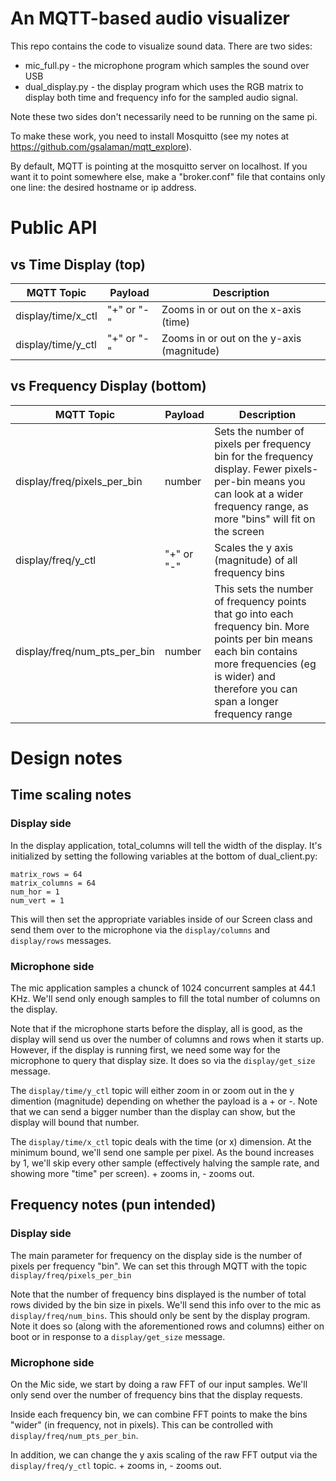 # An MQTT-based audio visualizer

This repo contains the code to visualize sound data.  There are two sides:
* mic_full.py - the microphone program which samples the sound over USB
* dual_display.py - the display program which uses the RGB matrix to display both time and frequency info for the sampled audio signal.

Note these two sides don't necessarily need to be running on the same pi.

To make these work, you need to install Mosquitto (see my notes at https://github.com/gsalaman/mqtt_explore).

By default, MQTT is pointing at the mosquitto server on localhost.  If you want it to point somewhere else, make a "broker.conf" file that contains only one line: the desired hostname or ip address.  

# Public API
## vs Time Display (top)
| MQTT Topic | Payload | Description |
|---|---|---|
| display/time/x_ctl | "+" or "-" | Zooms in or out on the x-axis (time) |
| display/time/y_ctl | "+" or "-" | Zooms in or out on the y-axis (magnitude) |

## vs Frequency Display (bottom)
| MQTT Topic | Payload | Description |
|---|---|---|
| display/freq/pixels_per_bin | number | Sets the number of pixels per frequency bin for the frequency display.  Fewer pixels-per-bin means you can look at a wider frequency range, as more "bins" will fit on the screen |
| display/freq/y_ctl | "+" or "-" | Scales the y axis (magnitude) of all frequency bins |
| display/freq/num_pts_per_bin | number | This sets the number of frequency points that go into each frequency bin.  More points per bin means each bin contains more frequencies (eg is wider) and therefore you can span a longer frequency range |
  
# Design notes
## Time scaling notes
### Display side
In the display application, total_columns will tell the width of the display.  It's initialized by setting the following variables at the bottom of dual_client.py:
```
matrix_rows = 64
matrix_columns = 64
num_hor = 1
num_vert = 1
```
This will then set the appropriate variables inside of our Screen class and send them over to the microphone via the `display/columns` and `display/rows` messages.

### Microphone side
The mic application samples a chunck of 1024 concurrent samples at 44.1 KHz.
We'll send only enough samples to fill the total number of columns on the display.

Note that if the microphone starts before the display, all is good, as the display will send us over the number of columns and rows when it starts up.  However, if the display is running first, we need some way for the microphone to query that display size.  It does so via the `display/get_size` message.

The `display/time/y_ctl` topic will either zoom in or zoom out in the y dimention (magnitude) depending on whether the payload is a + or -.  Note that we can send a bigger number than the display can show, but the display will bound that number.

The `display/time/x_ctl` topic deals with the time (or x) dimension.  At the minimum bound, we'll send one sample per pixel.  As the bound increases by 1, we'll skip every other sample (effectively halving the sample rate, and showing more "time" per screen).  + zooms in, - zooms out. 

## Frequency notes (pun intended)
### Display side
The main parameter for frequency on the display side is the number of pixels per frequency "bin".  We can set this through MQTT with the topic `display/freq/pixels_per_bin`

Note that the number of frequency bins displayed is the number of total rows divided by the bin size in pixels.  We'll send this info over to the mic as `display/freq/num_bins`.  This should only be sent by the display program.  Note it does so (along with the aforementioned rows and columns) either on boot or in response to a `display/get_size` message.

### Microphone side
On the Mic side, we start by doing a raw FFT of our input samples.  We'll only send over the number of frequency bins that the display requests.  

Inside each frequency bin, we can combine FFT points to make the bins "wider" (in frequency, not in pixels).  This can be controlled with `display/freq/num_pts_per_bin`.

In addition, we can change the y axis scaling of the raw FFT output via the `display/freq/y_ctl` topic.  + zooms in, - zooms out.
